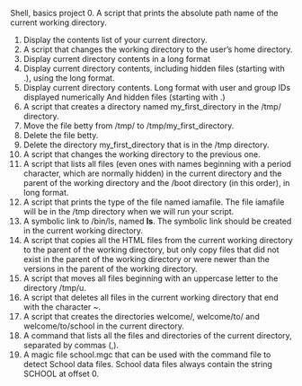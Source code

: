 Shell, basics project
0. A script that prints the absolute path name of the current working directory.
1. Display the contents list of your current directory.
2. A script that changes the working directory to the user’s home directory.
3. Display current directory contents in a long format
4. Display current directory contents, including hidden files (starting with .), using the long format.
5. Display current directory contents.
	Long format
	with user and group IDs displayed numerically
	And hidden files (starting with .)
6. A script that creates a directory named my_first_directory in the /tmp/ directory.
7. Move the file betty from /tmp/ to /tmp/my_first_directory.
8. Delete the file betty.
9. Delete the directory my_first_directory that is in the /tmp directory.
10. A script that changes the working directory to the previous one.
11. A script that lists all files (even ones with names beginning with a period character, which are normally hidden) in the current directory and the parent of the working directory and the /boot directory (in this order), in long format.
12. A script that prints the type of the file named iamafile. The file iamafile will be in the /tmp directory when we will run your script.
13. A  symbolic link to /bin/ls, named __ls__. The symbolic link should be created in the current working directory.
14. A script that copies all the HTML files from the current working directory to the parent of the working directory, but only copy files that did not exist in the parent of the working directory or were newer than the versions in the parent of the working directory.
15. A script that moves all files beginning with an uppercase letter to the directory /tmp/u.
16. A script that deletes all files in the current working directory that end with the character ~.
17. A script that creates the directories welcome/, welcome/to/ and welcome/to/school in the current directory.
18. A command that lists all the files and directories of the current directory, separated by commas (,).
19. A magic file school.mgc that can be used with the command file to detect School data files. School data files always contain the string SCHOOL at offset 0.
